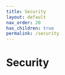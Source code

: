 ```yaml
---
title: Security
layout: default
nav_order: 20
has_children: true
permalink: /security
---
```


# Security
